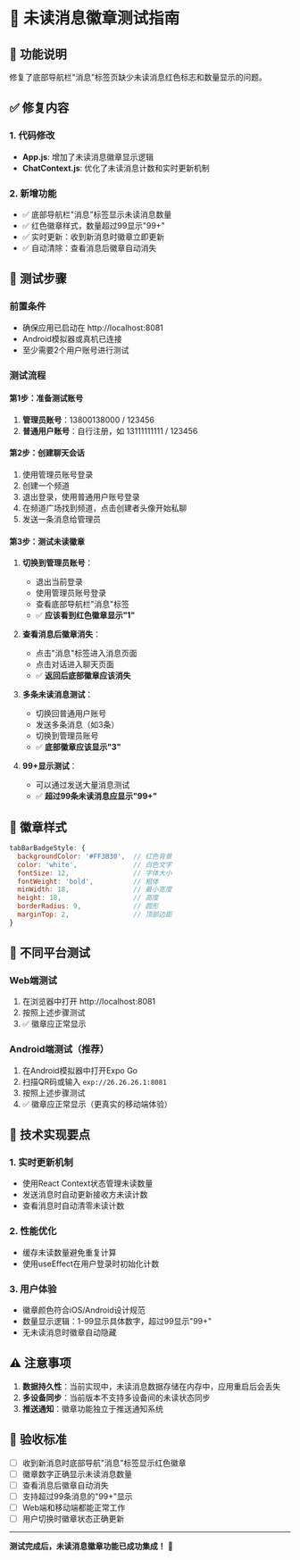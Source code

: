 # 📱 未读消息徽章测试指南

## 🎯 功能说明

修复了底部导航栏"消息"标签页缺少未读消息红色标志和数量显示的问题。

## ✅ 修复内容

### 1. 代码修改
- **App.js**: 增加了未读消息徽章显示逻辑
- **ChatContext.js**: 优化了未读消息计数和实时更新机制

### 2. 新增功能
- ✅ 底部导航栏"消息"标签显示未读消息数量
- ✅ 红色徽章样式，数量超过99显示"99+"
- ✅ 实时更新：收到新消息时徽章立即更新
- ✅ 自动清除：查看消息后徽章自动消失

## 🧪 测试步骤

### 前置条件
- 确保应用已启动在 http://localhost:8081
- Android模拟器或真机已连接
- 至少需要2个用户账号进行测试

### 测试流程

#### 第1步：准备测试账号
1. **管理员账号**：13800138000 / 123456
2. **普通用户账号**：自行注册，如 13111111111 / 123456

#### 第2步：创建聊天会话
1. 使用管理员账号登录
2. 创建一个频道
3. 退出登录，使用普通用户账号登录
4. 在频道广场找到频道，点击创建者头像开始私聊
5. 发送一条消息给管理员

#### 第3步：测试未读徽章
1. **切换到管理员账号**：
   - 退出当前登录
   - 使用管理员账号登录
   - 查看底部导航栏"消息"标签
   - ✅ **应该看到红色徽章显示"1"**

2. **查看消息后徽章消失**：
   - 点击"消息"标签进入消息页面
   - 点击对话进入聊天页面
   - ✅ **返回后底部徽章应该消失**

3. **多条未读消息测试**：
   - 切换回普通用户账号
   - 发送多条消息（如3条）
   - 切换到管理员账号
   - ✅ **底部徽章应该显示"3"**

4. **99+显示测试**：
   - 可以通过发送大量消息测试
   - ✅ **超过99条未读消息应显示"99+"**

## 🎨 徽章样式

```javascript
tabBarBadgeStyle: {
  backgroundColor: '#FF3B30',  // 红色背景
  color: 'white',              // 白色文字
  fontSize: 12,                // 字体大小
  fontWeight: 'bold',          // 粗体
  minWidth: 18,                // 最小宽度
  height: 18,                  // 高度
  borderRadius: 9,             // 圆形
  marginTop: 2,                // 顶部边距
}
```

## 📱 不同平台测试

### Web端测试
1. 在浏览器中打开 http://localhost:8081
2. 按照上述步骤测试
3. ✅ 徽章应正常显示

### Android端测试（推荐）
1. 在Android模拟器中打开Expo Go
2. 扫描QR码或输入 `exp://26.26.26.1:8081`
3. 按照上述步骤测试
4. ✅ 徽章应正常显示（更真实的移动端体验）

## 🔧 技术实现要点

### 1. 实时更新机制
- 使用React Context状态管理未读数量
- 发送消息时自动更新接收方未读计数
- 查看消息时自动清零未读计数

### 2. 性能优化
- 缓存未读数量避免重复计算
- 使用useEffect在用户登录时初始化计数

### 3. 用户体验
- 徽章颜色符合iOS/Android设计规范
- 数量显示逻辑：1-99显示具体数字，超过99显示"99+"
- 无未读消息时徽章自动隐藏

## ⚠️ 注意事项

1. **数据持久性**：当前实现中，未读消息数据存储在内存中，应用重启后会丢失
2. **多设备同步**：当前版本不支持多设备间的未读状态同步
3. **推送通知**：徽章功能独立于推送通知系统

## 🎉 验收标准

- [ ] 收到新消息时底部导航"消息"标签显示红色徽章
- [ ] 徽章数字正确显示未读消息数量
- [ ] 查看消息后徽章自动消失
- [ ] 支持超过99条消息的"99+"显示
- [ ] Web端和移动端都能正常工作
- [ ] 用户切换时徽章状态正确更新

---

**测试完成后，未读消息徽章功能已成功集成！** 🎊
